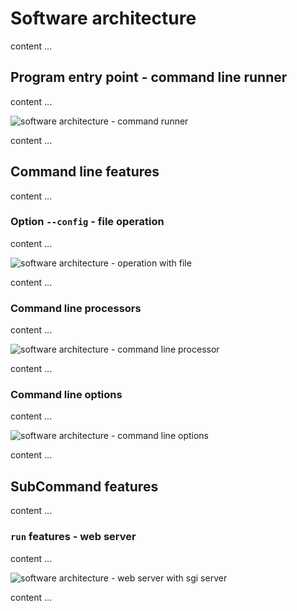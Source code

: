 # Software architecture

content ...


## Program entry point - command line runner

content ...

![software architecture - command runner]

[software architecture - command runner]: ../../images/development/cmd_runner_software_architecture.drawio.png

content ...


## Command line features

content ...

### Option ``--config`` - file operation

content ...

![software architecture - operation with file]

[software architecture - operation with file]: ../../images/development/file_operatrions_software_architecture.drawio.png

content ...


### Command line processors

content ...

![software architecture - command line processor]

[software architecture - command line processor]: ../../images/development/cmd_ps_software_architecture.drawio.png

content ...


### Command line options

content ...

![software architecture - command line options]

[software architecture - command line options]: ../../images/development/cmd_options_software_architecture.drawio.png

content ...


## SubCommand features

content ...


### ``run`` features - web server

content ...

![software architecture - web server with sgi server]

[software architecture - web server with sgi server]: ../../images/development/server_software_architecture.drawio.png

content ...
